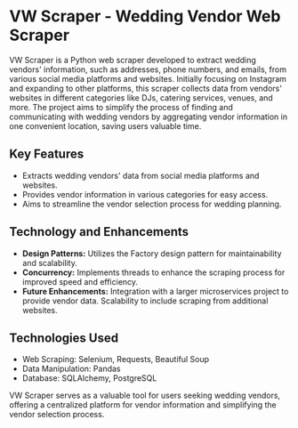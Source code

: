 # VW Scraper - Wedding Vendor Web Scraper

VW Scraper is a Python web scraper developed to extract wedding vendors' information, such as addresses, phone numbers, and emails, from various social media platforms and websites. Initially focusing on Instagram and expanding to other platforms, this scraper collects data from vendors' websites in different categories like DJs, catering services, venues, and more. The project aims to simplify the process of finding and communicating with wedding vendors by aggregating vendor information in one convenient location, saving users valuable time.

## Key Features

- Extracts wedding vendors' data from social media platforms and websites.
- Provides vendor information in various categories for easy access.
- Aims to streamline the vendor selection process for wedding planning.

## Technology and Enhancements

- **Design Patterns:** Utilizes the Factory design pattern for maintainability and scalability.
- **Concurrency:** Implements threads to enhance the scraping process for improved speed and efficiency.
- **Future Enhancements:** Integration with a larger microservices project to provide vendor data. Scalability to include scraping from additional websites.

## Technologies Used

- Web Scraping: Selenium, Requests, Beautiful Soup
- Data Manipulation: Pandas
- Database: SQLAlchemy, PostgreSQL

VW Scraper serves as a valuable tool for users seeking wedding vendors, offering a centralized platform for vendor information and simplifying the vendor selection process.
